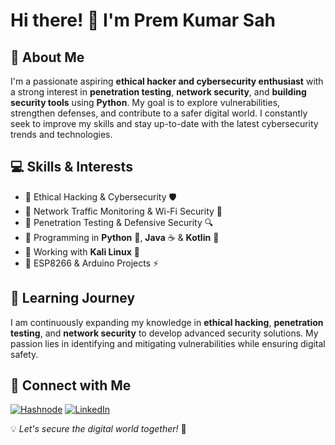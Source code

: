# Hi there! 👋 I'm Prem Kumar Sah

## 🚀 About Me
I'm a passionate aspiring **ethical hacker and cybersecurity enthusiast** with a strong interest in **penetration testing**, **network security**, and **building security tools** using **Python**. My goal is to explore vulnerabilities, strengthen defenses, and contribute to a safer digital world. I constantly seek to improve my skills and stay up-to-date with the latest cybersecurity trends and technologies.

## 💻 Skills & Interests
- 🔹 Ethical Hacking & Cybersecurity 🛡️
- 🔹 Network Traffic Monitoring & Wi-Fi Security 📡
- 🔹 Penetration Testing & Defensive Security 🔍
- 🔹 Programming in **Python** 🐍, **Java** ☕ & **Kotlin** 💙
- 🔹 Working with **Kali Linux** 🐧
- 🔹 ESP8266 & Arduino Projects ⚡


## 🌱 Learning Journey
I am continuously expanding my knowledge in **ethical hacking**, **penetration testing**, and **network security** to develop advanced security solutions. My passion lies in identifying and mitigating vulnerabilities while ensuring digital safety.

## 📩 Connect with Me
[![Hashnode](https://img.shields.io/badge/Hashnode-2962FF?style=for-the-badge&logo=hashnode)](https://hashnode.com/@TheBinaryGhost)
[![LinkedIn](https://img.shields.io/badge/LinkedIn-0077B5?style=for-the-badge&logo=linkedin)](https://linkedin.com/in/premkrsah1111)


💡 *Let's secure the digital world together!* 🚀
